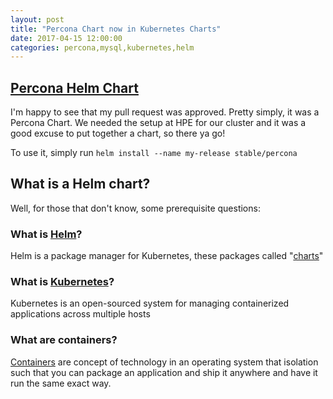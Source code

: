 ```yaml
---
layout: post
title: "Percona Chart now in Kubernetes Charts"
date: 2017-04-15 12:00:00 
categories: percona,mysql,kubernetes,helm
---
```




## [Percona Helm Chart](https://github.com/kubernetes/charts/tree/master/stable/percona)

I'm happy to see that my pull request was approved. Pretty simply, it was a Percona Chart. We needed the setup at HPE for our cluster and it was a good excuse to put together a chart, so there ya go!

To use it, simply run ```helm install --name my-release stable/percona```

## What is a Helm chart?

Well, for those that don't know, some prerequisite questions:

### What is [Helm](https://github.com/kubernetes/helm)?

Helm is a package manager for Kubernetes, these packages called "[charts](https://github.com/kubernetes/charts)"

### What is [Kubernetes](https://github.com/kubernetes/kubernetes)?

Kubernetes is an open-sourced system for managing containerized applications across multiple hosts

### What are containers?

[Containers](https://www.redhat.com/en/containers) are concept of technology in an operating system that isolation such that you can package an application and ship it anywhere and have it run the same exact way.
